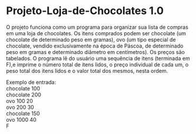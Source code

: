 # Projeto-Loja-de-Chocolates 1.0

O projeto funciona como um programa para organizar sua lista de compras em uma loja de chocolates. Os itens comprados podem ser chocolate (um chocolate de determinado peso em gramas), ovo (um tipo especial de chocolate, vendido exclusivamente na época de Páscoa, de determinado peso em gramas e determinado diâmetro em centímetros). Os preços são tabelados. O programa lê do usuário uma sequência de itens (terminada em F),e imprime o número total de itens lidos, o preço individual de cada um, o peso total dos itens lidos e o valor total dos mesmos, nesta ordem.

Exemplo de entrada:  
chocolate 100  
chocolate 200  
ovo 100 20  
ovo 200 30  
chocolate 150  
ovo 1000 40  
F  

